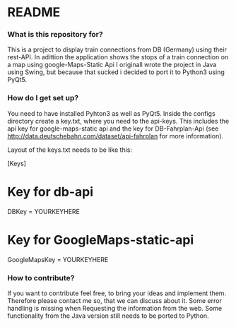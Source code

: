 # README #

### What is this repository for? ###

This is a project to display train connections from DB (Germany) using their rest-API.
In adittion the application shows the stops of a train connection on a map using google-Maps-Static Api
I originall wrote the project in Java using Swing, but because that sucked i decided to port
it to Python3 using PyQt5.

### How do I get set up? ###
You need to have installed Pyhton3 as well as PyQt5.
Inside the configs directory create a key.txt, where you need to the api-keys. This includes
the api key for google-maps-static api and the key for DB-Fahrplan-Api 
(see http://data.deutschebahn.com/dataset/api-fahrplan for more information).

Layout of the keys.txt needs to be like this:

[Keys]
# Key for db-api
DBKey = YOURKEYHERE
# Key for GoogleMaps-static-api
GoogleMapsKey = YOURKEYHERE

### How to contribute? ###
If you want to contribute feel free, to bring your ideas and implement them.
Therefore please contact me so, that we can discuss about it.
Some error handling is missing when Requesting the information from the web.
Some functionality from the Java version still needs to be ported to Python.
